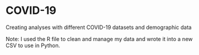 # COVID-19
Creating analyses with different COVID-19 datasets and demographic data

Note: I used the R file to clean and manage my data and wrote it into a new CSV to use in Python.
